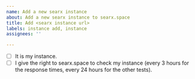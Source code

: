 ```yaml
---
name: Add a new searx instance
about: Add a new searx instance to searx.space
title: Add <searx instance url>
labels: instance add, instance
assignees: ''

---
```

<!-- please answer the following questions (replace [ ] by [x] to say yes) -->
* [ ] It is my instance.
* [ ] I give the right to searx.space to check my instance (every 3 hours for the response times, every 24 hours for the other tests).

<!--
If you have modified searx, please provide a URL to the source code and make sure that the same URL is publicly accessible in your instance's site.

If you don't agree searx.space to check your instance, currently it is not possible to add your instance to the list.

searx.space source code: https://github.com/dalf/searx-stats2
searx.space will use IPs 2001:41d0:8:de3::1 and 176.31.252.227 to check your instance.

If you are using Apache, Nginx, you can use https://ssl-config.mozilla.org to get A+ TLS grade.

You can use https://github.com/searx/searx-docker/blob/master/Caddyfile#L19-L48 to get A+ HTML grade.
-->
